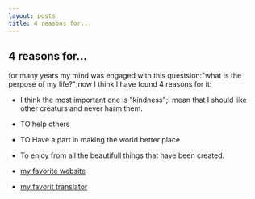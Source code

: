 ```yaml
---
layout: posts
title: 4 reasons for...
---
```


## 4 reasons for...
for many years my mind was engaged with this questsion:"what is the perpose of my life?";now I think I have found 4 reasons for it:

- I think the most important one is "kindness";I mean that I should like other creaturs and never harm them.
- TO help others
- TO Have a part in making the world better place
- To enjoy from all the beautifull things that have been created.

- [my favorite website](http://www.google.com)

- [my favorit translator](http://translator.google.com)
 








